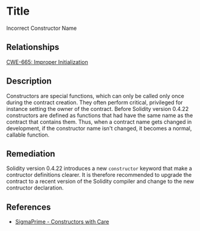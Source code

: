 # Title 
Incorrect Constructor Name 

## Relationships
[CWE-665: Improper Initialization](http://cwe.mitre.org/data/definitions/665.html)

## Description 
Constructors are special functions, which can only be called only once during the contract creation. They often perform critical, privileged for instance setting the owner of the contract. Before Solidity version 0.4.22 constructors are defined as functions that had have the same name as the contract that contains them. Thus, when a contract name gets changed in development, if the constructor name isn't changed, it becomes a normal, callable function. 

## Remediation

Solidity version 0.4.22 introduces a new `constructor` keyword that make a contructor definitions clearer. It is therefore recommended to upgrade the contract to a recent version of the Solidity compiler and change to the new contructor declaration. 

## References

- [SigmaPrime - Constructors with Care](https://blog.sigmaprime.io/solidity-security.html#constructors)
